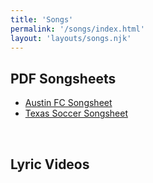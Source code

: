 ```yaml
---
title: 'Songs'
permalink: '/songs/index.html'
layout: 'layouts/songs.njk'
---
```


## PDF Songsheets

- [Austin FC Songsheet](/images/songsheet_mmxx.pdf)
- [Texas Soccer Songsheet](/images/ut_soocer_songsheet.jpg)

<!-- ### [Texas Soccer Songhsheet]() -->
<br>

## Lyric Videos
